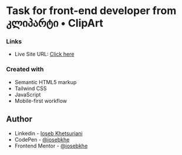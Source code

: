 # Task for front-end developer from კლიპარტი • ClipArt

### Links

- Live Site URL: [Click here](https://news-iosebkhe.netlify.app/)

### Created with

- Semantic HTML5 markup
- Tailwind CSS
- JavaScript
- Mobile-first workflow

## Author

- Linkedin - [Ioseb Khetsuriani](https://www.linkedin.com/in/iosebkhe/)
- CodePen - [@iosebkhe](https://codepen.io/iosebkhe)
- Frontend Mentor - [@iosebkhe](https://www.frontendmentor.io/profile/iosebkhe)
